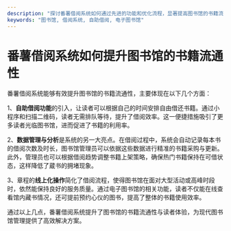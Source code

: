 ```yaml
---
description: "探讨番薯借阅系统如何通过先进的功能和优化流程，显著提高图书馆的书籍流通率与读者借阅体验。"
keywords: "图书馆, 借阅系统, 自助借阅, 电子图书馆"
---
```

# 番薯借阅系统如何提升图书馆的书籍流通性

番薯借阅系统能够有效提升图书馆的书籍流通性，主要体现在以下几个方面：

1、**自助借阅功能**的引入，让读者可以根据自己的时间安排自由借还书籍。通过小程序和扫描二维码，读者无需排队等待，提升了借阅效率。这一便捷措施吸引了更多读者光临图书馆，进而促进了书籍的利用率。

2、**数据管理与分析**是系统的另一大亮点。在借阅过程中，系统会自动记录每本书的借阅次数及时长，图书馆管理员可以依据这些数据进行精准的书籍采购与更新。此外，管理员也可以根据借阅趋势调整书籍上架策略，确保热门书籍保持在可借状态，这样降低了蔵书的拥堵现象。

3、章程的**线上化操作**简化了借阅流程，使得图书馆在面对大型活动或高峰时段时，依然能保持良好的服务质量。通过电子图书馆的相关功能，读者不仅能在线查看馆内藏书情况，还可提前预约心仪的图书，提高了整体的书籍使用效率。

通过以上几点，番薯借阅系统提升了图书馆的书籍流通性与读者体验，为现代图书馆管理提供了高效解决方案。
